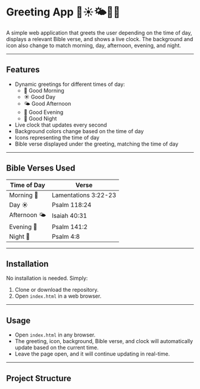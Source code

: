 # Greeting App 🌅☀️🌤️🌇🌙

A simple web application that greets the user depending on the time of day, displays a relevant Bible verse, and shows a live clock. The background and icon also change to match morning, day, afternoon, evening, and night.

---

## Features

- Dynamic greetings for different times of day:
  - 🌅 Good Morning
  - ☀️ Good Day
  - 🌤️ Good Afternoon
  - 🌇 Good Evening
  - 🌙 Good Night
- Live clock that updates every second
- Background colors change based on the time of day
- Icons representing the time of day
- Bible verse displayed under the greeting, matching the time of day

---

## Bible Verses Used

| Time of Day       | Verse |
|------------------|-------|
| Morning 🌅       | Lamentations 3:22-23 |
| Day ☀️           | Psalm 118:24 |
| Afternoon 🌤️    | Isaiah 40:31 |
| Evening 🌇       | Psalm 141:2 |
| Night 🌙         | Psalm 4:8 |

---

## Installation

No installation is needed. Simply:

1. Clone or download the repository.
2. Open `index.html` in a web browser.

---

## Usage

- Open `index.html` in any browser.
- The greeting, icon, background, Bible verse, and clock will automatically update based on the current time.
- Leave the page open, and it will continue updating in real-time.

---

## Project Structure


